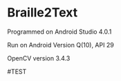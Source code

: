 # Braille2Text
Programmed on Android Studio 4.0.1

Run on Android Version Q(10), API 29

OpenCV version 3.4.3

#TEST
